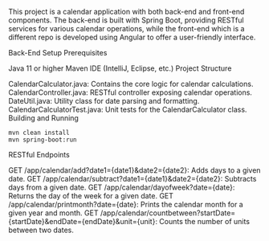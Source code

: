 This project is a calendar application with both back-end and front-end components. The back-end is built with Spring Boot, 
providing RESTful services for various calendar operations, while the front-end which is a different repo is developed using Angular to offer a user-friendly interface.

Back-End Setup
Prerequisites

Java 11 or higher
Maven
IDE (IntelliJ, Eclipse, etc.)
Project Structure

CalendarCalculator.java: Contains the core logic for calendar calculations.
CalendarController.java: RESTful controller exposing calendar operations.
DateUtil.java: Utility class for date parsing and formatting.
CalendarCalculatorTest.java: Unit tests for the CalendarCalculator class.
Building and Running


```
mvn clean install
mvn spring-boot:run
```
RESTful Endpoints

GET /app/calendar/add?date1={date1}&date2={date2}: Adds days to a given date.
GET /app/calendar/subtract?date1={date1}&date2={date2}: Subtracts days from a given date.
GET /app/calendar/dayofweek?date={date}: Returns the day of the week for a given date.
GET /app/calendar/printmonth?date={date}: Prints the calendar month for a given year and month.
GET /app/calendar/countbetween?startDate={startDate}&endDate={endDate}&unit={unit}: Counts the number of units between two dates.
